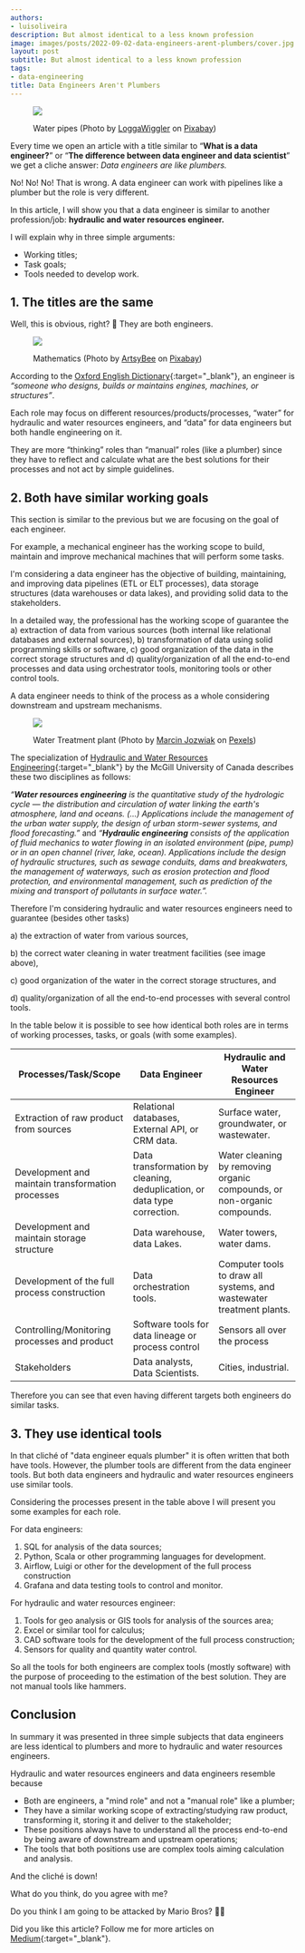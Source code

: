 ```yaml
---
authors:
- luisoliveira
description: But almost identical to a less known profession
image: images/posts/2022-09-02-data-engineers-arent-plumbers/cover.jpg
layout: post
subtitle: But almost identical to a less known profession
tags:
- data-engineering
title: Data Engineers Aren't Plumbers
---
```


<figure>
<img src="/images/posts/2022-09-02-data-engineers-arent-plumbers/image2.png"  />
<figcaption><p>Water pipes (Photo by <a href="https://pixabay.com/users/loggawiggler-15/">LoggaWiggler</a> on <a href="https://pixabay.com/">Pixabay</a>)</p></figcaption>
</figure>

Every time we open an article with a title similar to “**What is a data engineer?**” or “**The difference between data engineer and data scientist**” we get a cliche answer: *Data engineers are like plumbers.*

No! No! No! That is wrong. A data engineer can work with pipelines like a plumber but the role is very different.

In this article, I will show you that a data engineer is similar to another profession/job: **hydraulic and water resources engineer.**

I will explain why in three simple arguments:

-   Working titles;
-   Task goals;
-   Tools needed to develop work.



## 1. The titles are the same

Well, this is obvious, right? 🙂 They are both engineers.

<figure>
<img src="/images/posts/2022-09-02-data-engineers-arent-plumbers/image1.png"  />
<figcaption><p>Mathematics (Photo by <a href="https://pixabay.com/users/artsybee-462611/">ArtsyBee</a> on <a href="https://pixabay.com/">Pixabay</a>)</p></figcaption>
</figure>

According to the [Oxford English Dictionary](https://www.dictionary.com/browse/engineer){:target="_blank"}, an engineer is *“someone who designs, builds or maintains engines, machines, or structures”*.

Each role may focus on different resources/products/processes, “water” for hydraulic and water resources engineers, and “data” for data engineers but both handle engineering on it.

They are more “thinking” roles than “manual” roles (like a plumber) since they have to reflect and calculate what are the best solutions for their processes and not act by simple guidelines.

## 2. Both have similar working goals

This section is similar to the previous but we are focusing on the goal of each engineer.

For example, a mechanical engineer has the working scope to build, maintain and improve mechanical machines that will perform some tasks.

I'm considering a data engineer has the objective of building, maintaining, and improving data pipelines (ETL or ELT processes), data storage structures (data warehouses or data lakes), and providing solid data to the stakeholders.

In a detailed way, the professional has the working scope of guarantee the a) extraction of data from various sources (both internal like relational databases and external sources), b) transformation of data using solid programming skills or software, c) good organization of the data in the correct storage structures and d) quality/organization of all the end-to-end processes and data using orchestrator tools, monitoring tools or other control tools.

A data engineer needs to think of the process as a whole considering downstream and upstream mechanisms.

<figure>
<img src="/images/posts/2022-09-02-data-engineers-arent-plumbers/image3.jpg"  />
<figcaption><p>Water Treatment plant (Photo by <a href="https://www.pexels.com/@marcin-jozwiak-199600/">Marcin Jozwiak</a> on <a href="https://www.pexels.com/">Pexels</a>)</p></figcaption>
</figure>

The specialization of [Hydraulic and Water Resources Engineering](https://www.mcgill.ca/civil/undergrad/areas/water){:target="_blank"} by the McGill University of Canada describes these two disciplines as follows:

*“**Water resources engineering** is the quantitative study of the hydrologic cycle — the distribution and circulation of water linking the earth's atmosphere, land and oceans. (...) Applications include the management of the urban water supply, the design of urban storm-sewer systems, and flood forecasting.”* and *“**Hydraulic engineering** consists of the application of fluid mechanics to water flowing in an isolated environment (pipe, pump) or in an open channel (river, lake, ocean). Applications include the design of hydraulic structures, such as sewage conduits, dams and breakwaters, the management of waterways, such as erosion protection and flood protection, and environmental management, such as prediction of the mixing and transport of pollutants in surface water.”.*

Therefore I'm considering hydraulic and water resources engineers need to guarantee (besides other tasks)

a\) the extraction of water from various sources,

b\) the correct water cleaning in water treatment facilities (see image above),

c\) good organization of the water in the correct storage structures, and

d\) quality/organization of all the end-to-end processes with several control tools.

In the table below it is possible to see how identical both roles are in terms of working processes, tasks, or goals (with some examples).

| **Processes/Task/Scope**                          | **Data Engineer**                                                        | **Hydraulic and Water Resources Engineer**                              |
|---------------------------------------------------|--------------------------------------------------------------------------|-------------------------------------------------------------------------|
| Extraction of raw product from sources            | Relational databases, External API, or CRM data.                         | Surface water, groundwater, or wastewater.                              |
| Development and maintain transformation processes | Data transformation by cleaning, deduplication, or data type correction. | Water cleaning by removing organic compounds, or non-organic compounds. |
| Development and maintain storage structure        | Data warehouse, data Lakes.                                              | Water towers, water dams.                                               |
| Development of the full process construction      | Data orchestration tools.                                                | Computer tools to draw all systems, and wastewater treatment plants.    |
| Controlling/Monitoring processes and product      | Software tools for data lineage or process control                       | Sensors all over the process                                            |
| Stakeholders                                      | Data analysts, Data Scientists.                                          | Cities, industrial.                                                     |


Therefore you can see that even having different targets both engineers do similar tasks.


## 3. They use identical tools

In that cliché of "data engineer equals plumber" it is often written that both have tools. However, the plumber tools are different from the data engineer tools. But both data engineers and hydraulic and water resources engineers use similar tools.

Considering the processes present in the table above I will present you some examples for each role.

For data engineers:

1.  SQL for analysis of the data sources;
2.  Python, Scala or other programming languages for development.
3.  Airflow, Luigi or other for the development of the full process construction
4.  Grafana and data testing tools to control and monitor.


For hydraulic and water resources engineer:

1.  Tools for geo analysis or GIS tools for analysis of the sources area;
2.  Excel or similar tool for calculus;
3.  CAD software tools for the development of the full process construction;
4.  Sensors for quality and quantity water control.


So all the tools for both engineers are complex tools (mostly software) with the purpose of proceeding to the estimation of the best solution. They are not manual tools like hammers.


## Conclusion

In summary it was presented in three simple subjects that data engineers are less identical to plumbers and more to hydraulic and water resources engineers.

Hydraulic and water resources engineers and data engineers resemble because

-   Both are engineers, a "mind role" and not a "manual role" like a plumber;
-   They have a similar working scope of extracting/studying raw product, transforming it, storing it and deliver to the stakeholder;
-   These positions always have to understand all the process end-to-end by being aware of downstream and upstream operations;
-   The tools that both positions use are complex tools aiming calculation and analysis.



And the cliché is down!

What do you think, do you agree with me?

Do you think I am going to be attacked by Mario Bros? 🧑‍🔧

Did you like this article? Follow me for more articles on [Medium](https://medium.com/@lgsoliveira){:target="_blank"}.